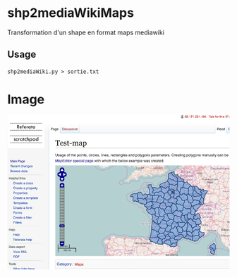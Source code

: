 # shp2mediaWikiMaps
Transformation d'un shape en format maps mediawiki
## Usage
```
shp2mediaWiki.py > sortie.txt
```
# Image
<img src="docs/images/mediawiki-map-sample1.4.png" width="600"> 
